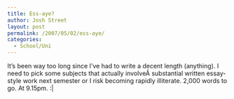 ```yaml
---
title: Ess-aye?
author: Josh Street
layout: post
permalink: /2007/05/02/ess-aye/
categories:
  - School/Uni
---
```

It&#8217;s been way too long since I&#8217;ve had to write a decent length (anything). I need to pick some subjects that actually involveÂ substantial written essay-style work next semester or I risk becoming rapidly illiterate. 2,000 words to go. At 9.15pm. :|